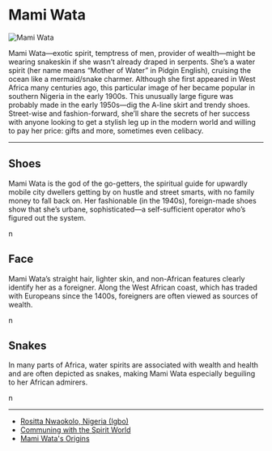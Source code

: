 # Mami Wata
![Mami Wata](http://api.artsmia.org/images/111879/medium.jpg)

<p>Mami Wata—exotic spirit, temptress of men, provider of wealth—might be wearing snakeskin if she wasn’t already draped in serpents. She’s a water spirit (her name means “Mother of Water” in Pidgin English), cruising the ocean like a mermaid/snake charmer. Although she first appeared in West Africa many centuries ago, this particular image of her became popular in southern Nigeria in the early 1900s. This unusually large figure was probably made in the early 1950s—dig the A-line skirt and trendy shoes. Street-wise and fashion-forward, she’ll share the secrets of her success with anyone looking to get a stylish leg up in the modern world and willing to pay her price: gifts and more, sometimes even celibacy.</p>

---

## Shoes
<p>Mami Wata is the god of the go-getters, the spiritual guide for upwardly mobile city dwellers getting by on hustle and street smarts, with no family money to fall back on. Her fashionable (in the 1940s), foreign-made shoes show that she’s urbane, sophisticated—a self-sufficient operator who’s figured out the system.</p>n

## Face
<p>Mami Wata’s straight hair, lighter skin, and non-African features clearly identify her as a foreigner. Along the West African coast, which has traded with Europeans since the 1400s, foreigners are often viewed as sources of wealth.</p>n

## Snakes
<p>In many parts of Africa, water spirits are associated with wealth and health and are often depicted as snakes, making Mami Wata especially beguiling to her African admirers.</p>n

---

* [Rositta Nwaokolo, Nigeria (Igbo)](http://artsmia.github.io/griot/#/stories/390)
* [Communing with the Spirit World](http://artsmia.github.io/griot/#/stories/380)
* [Mami Wata's Origins](http://artsmia.github.io/griot/#/stories/323)
